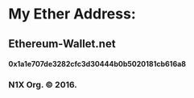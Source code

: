 # My Ether Address:
## Ethereum-Wallet.net

#### 0x1a1e707de3282cfc3d30444b0b5020181cb616a8	

### N1X Org. © 2016. 
